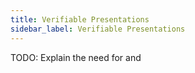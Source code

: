 ```yaml
---
title: Verifiable Presentations
sidebar_label: Verifiable Presentations
---
```


TODO: Explain the need for and 